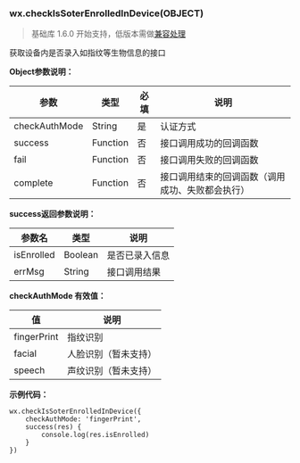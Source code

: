 <!-- https://developers.weixin.qq.com/miniprogram/dev/api/checkIsSoterEnrolledInDevice.html -->

### wx.checkIsSoterEnrolledInDevice(OBJECT)

> 基础库 1.6.0 开始支持，低版本需做[兼容处理](https://developers.weixin.qq.com/miniprogram/dev/framework/compatibility.html)

获取设备内是否录入如指纹等生物信息的接口

**Object参数说明：**

  参数            |  类型       |  必填 |  说明                       
------------------|-------------|-------|-----------------------------
  checkAuthMode   |  String     |  是   |  认证方式                   
  success         |  Function   |  否   |  接口调用成功的回调函数     
  fail            |  Function   |  否   |  接口调用失败的回调函数     
  complete        |  Function   |  否   |接口调用结束的回调函数（调用成功、失败都会执行）

**success返回参数说明：**

  参数名       |  类型      |  说明      
---------------|------------|------------
  isEnrolled   |  Boolean   |是否已录入信息
  errMsg       |  String    |接口调用结果

**checkAuthMode 有效值：**

  值            |  说明         
----------------|---------------
  fingerPrint   |  指纹识别     
  facial        |人脸识别（暂未支持）
  speech        |声纹识别（暂未支持）

**示例代码：**

    wx.checkIsSoterEnrolledInDevice({
        checkAuthMode: 'fingerPrint',
        success(res) {
            console.log(res.isEnrolled)
        }
    })
